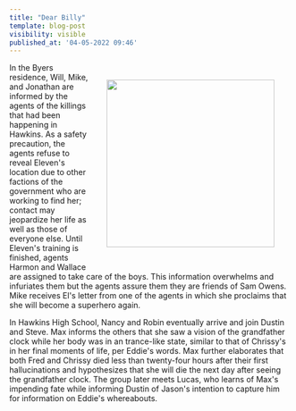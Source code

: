 ```yaml
---
title: "Dear Billy"
template: blog-post
visibility: visible
published_at: '04-05-2022 09:46'
---
```


<img src="(url:'/assets/img/Max_ST4_Poster.webp' prefix:'project')" align="right" width="300" style="padding: 30px;">

In the Byers residence, Will, Mike, and Jonathan are informed by the agents of the killings that had been happening in Hawkins. As a safety precaution, the agents refuse to reveal Eleven's location due to other factions of the government who are working to find her; contact may jeopardize her life as well as those of everyone else. Until Eleven's training is finished, agents Harmon and Wallace are assigned to take care of the boys. This information overwhelms and infuriates them but the agents assure them they are friends of Sam Owens. Mike receives El's letter from one of the agents in which she proclaims that she will become a superhero again.

In Hawkins High School, Nancy and Robin eventually arrive and join Dustin and Steve. Max informs the others that she saw a vision of the grandfather clock while her body was in an trance-like state, similar to that of Chrissy's in her final moments of life, per Eddie's words. Max further elaborates that both Fred and Chrissy died less than twenty-four hours after their first hallucinations and hypothesizes that she will die the next day after seeing the grandfather clock. The group later meets Lucas, who learns of Max's impending fate while informing Dustin of Jason's intention to capture him for information on Eddie's whereabouts.